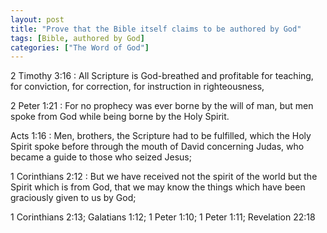 ```yaml
---
layout: post
title: "Prove that the Bible itself claims to be authored by God"
tags: [Bible, authored by God]
categories: ["The Word of God"]
---
```


2 Timothy 3:16
: All Scripture is God-breathed and profitable for teaching, for conviction, for correction, for instruction in righteousness,

2 Peter 1:21
: For no prophecy was ever borne by the will of man, but men spoke from God while being borne by the Holy Spirit.

Acts 1:16
: Men, brothers, the Scripture had to be fulfilled, which the Holy Spirit spoke before through the mouth of David concerning Judas, who became a guide to those who seized Jesus;

1 Corinthians 2:12
: But we have received not the spirit of the world but the Spirit which is from God, that we may know the things which have been graciously given to us by God;


1 Corinthians 2:13;
Galatians 1:12;
1 Peter 1:10;
1 Peter 1:11;
Revelation 22:18
